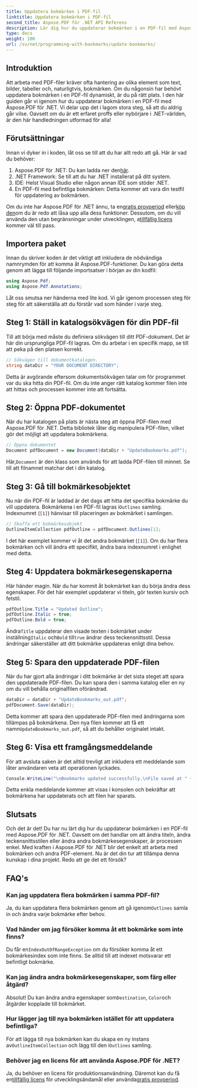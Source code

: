 ```yaml
---
title: Uppdatera bokmärken i PDF-fil
linktitle: Uppdatera bokmärken i PDF-fil
second_title: Aspose.PDF för .NET API Referens
description: Lär dig hur du uppdaterar bokmärken i en PDF-fil med Aspose.PDF för .NET med den här guiden. Perfekt för utvecklare som vill modifiera PDF-bokmärken effektivt.
type: docs
weight: 100
url: /sv/net/programming-with-bookmarks/update-bookmarks/
---
```

## Introduktion

Att arbeta med PDF-filer kräver ofta hantering av olika element som text, bilder, tabeller och, naturligtvis, bokmärken. Om du någonsin har behövt uppdatera bokmärken i en PDF-fil dynamiskt, är du på rätt plats. I den här guiden går vi igenom hur du uppdaterar bokmärken i en PDF-fil med Aspose.PDF för .NET. Vi delar upp det i lagom stora steg, så att du aldrig går vilse. Oavsett om du är ett erfaret proffs eller nybörjare i .NET-världen, är den här handledningen utformad för alla!

## Förutsättningar

Innan vi dyker in i koden, låt oss se till att du har allt redo att gå. Här är vad du behöver:

1.  Aspose.PDF för .NET: Du kan ladda ner den[här](https://releases.aspose.com/pdf/net/).
2. .NET Framework: Se till att du har .NET installerat på ditt system.
3. IDE: Helst Visual Studio eller någon annan IDE som stöder .NET.
4. En PDF-fil med befintliga bokmärken: Detta kommer att vara din testfil för uppdatering av bokmärken.

 Om du inte har Aspose.PDF för .NET ännu, ta en[gratis provperiod](https://releases.aspose.com/) eller[köp den](https://purchase.aspose.com/buy)om du är redo att låsa upp alla dess funktioner. Dessutom, om du vill använda den utan begränsningar under utvecklingen, a[tillfällig licens](https://purchase.aspose.com/temporary-license/) kommer väl till pass.

## Importera paket

Innan du skriver koden är det viktigt att inkludera de nödvändiga namnrymden för att komma åt Aspose.PDF-funktioner. Du kan göra detta genom att lägga till följande importsatser i början av din kodfil:

```csharp
using Aspose.Pdf;
using Aspose.Pdf.Annotations;
```

Låt oss smutsa ner händerna med lite kod. Vi går igenom processen steg för steg för att säkerställa att du förstår vad som händer i varje steg.

## Steg 1: Ställ in katalogsökvägen för din PDF-fil

Till att börja med måste du definiera sökvägen till ditt PDF-dokument. Det är här din ursprungliga PDF-fil lagras. Om du arbetar i en specifik mapp, se till att peka på den platsen korrekt.

```csharp
// Sökvägen till dokumentkatalogen.
string dataDir = "YOUR DOCUMENT DIRECTORY";
```

Detta är avgörande eftersom dokumentsökvägen talar om för programmet var du ska hitta din PDF-fil. Om du inte anger rätt katalog kommer filen inte att hittas och processen kommer inte att fortsätta.

## Steg 2: Öppna PDF-dokumentet

När du har katalogen på plats är nästa steg att öppna PDF-filen med Aspose.PDF för .NET. Detta bibliotek låter dig manipulera PDF-filen, vilket gör det möjligt att uppdatera bokmärkena.

```csharp
// Öppna dokumentet
Document pdfDocument = new Document(dataDir + "UpdateBookmarks.pdf");
```

 Här,`Document` är den klass som används för att ladda PDF-filen till minnet. Se till att filnamnet matchar det i din katalog. 

## Steg 3: Gå till bokmärkesobjektet

 Nu när din PDF-fil är laddad är det dags att hitta det specifika bokmärke du vill uppdatera. Bokmärkena i en PDF-fil lagras i`Outlines` samling. Indexnumret (`[1]`) hänvisar till placeringen av bokmärket i samlingen.

```csharp
// Skaffa ett bokmärkesobjekt
OutlineItemCollection pdfOutline = pdfDocument.Outlines[1];
```

I det här exemplet kommer vi åt det andra bokmärket (`[1]`). Om du har flera bokmärken och vill ändra ett specifikt, ändra bara indexnumret i enlighet med detta.

## Steg 4: Uppdatera bokmärkesegenskaperna

Här händer magin. När du har kommit åt bokmärket kan du börja ändra dess egenskaper. För det här exemplet uppdaterar vi titeln, gör texten kursiv och fetstil.

```csharp
pdfOutline.Title = "Updated Outline";
pdfOutline.Italic = true;
pdfOutline.Bold = true;
```

 Ändra`Title` uppdaterar den visade texten i bokmärket under inställning`Italic` och`Bold` till`true` ändrar dess teckensnittsstil. Dessa ändringar säkerställer att ditt bokmärke uppdateras enligt dina behov.

## Steg 5: Spara den uppdaterade PDF-filen

När du har gjort alla ändringar i ditt bokmärke är det sista steget att spara den uppdaterade PDF-filen. Du kan spara den i samma katalog eller en ny om du vill behålla originalfilen oförändrad.

```csharp
dataDir = dataDir + "UpdateBookmarks_out.pdf";
pdfDocument.Save(dataDir);
```

 Detta kommer att spara den uppdaterade PDF-filen med ändringarna som tillämpas på bokmärkena. Den nya filen kommer att få ett namn`UpdateBookmarks_out.pdf`, så att du behåller originalet intakt.

## Steg 6: Visa ett framgångsmeddelande

För att avsluta saken är det alltid trevligt att inkludera ett meddelande som låter användaren veta att operationen lyckades.

```csharp
Console.WriteLine("\nBookmarks updated successfully.\nFile saved at " + dataDir);
```

Detta enkla meddelande kommer att visas i konsolen och bekräftar att bokmärkena har uppdaterats och att filen har sparats.

## Slutsats

Och det är det! Du har nu lärt dig hur du uppdaterar bokmärken i en PDF-fil med Aspose.PDF för .NET. Oavsett om det handlar om att ändra titeln, ändra teckensnittsstilen eller ändra andra bokmärkesegenskaper, är processen enkel. Med kraften i Aspose.PDF för .NET blir det enkelt att arbeta med bokmärken och andra PDF-element. Nu är det din tur att tillämpa denna kunskap i dina projekt. Redo att ge det ett försök?

## FAQ's

### Kan jag uppdatera flera bokmärken i samma PDF-fil?  
 Ja, du kan uppdatera flera bokmärken genom att gå igenom`Outlines` samla in och ändra varje bokmärke efter behov.

### Vad händer om jag försöker komma åt ett bokmärke som inte finns?  
 Du får en`IndexOutOfRangeException` om du försöker komma åt ett bokmärkesindex som inte finns. Se alltid till att indexet motsvarar ett befintligt bokmärke.

### Kan jag ändra andra bokmärkesegenskaper, som färg eller åtgärd?  
 Absolut! Du kan ändra andra egenskaper som`Destination`, `Color`och åtgärder kopplade till bokmärket.

### Hur lägger jag till nya bokmärken istället för att uppdatera befintliga?  
 För att lägga till nya bokmärken kan du skapa en ny instans av`OutlineItemCollection` och lägg till den i`Outlines` samling.

### Behöver jag en licens för att använda Aspose.PDF för .NET?  
 Ja, du behöver en licens för produktionsanvändning. Däremot kan du få en[tillfällig licens](https://purchase.aspose.com/temporary-license/) för utvecklingsändamål eller använda[gratis provperiod](https://releases.aspose.com/).